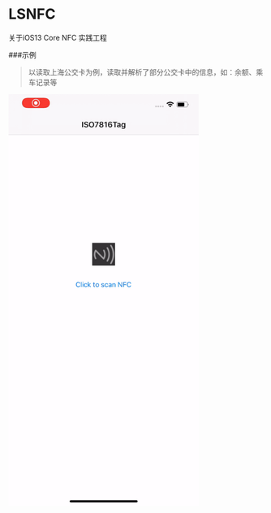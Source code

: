# LSNFC
关于iOS13 Core NFC 实践工程

###示例
 > 以读取上海公交卡为例，读取并解析了部分公交卡中的信息，如：余额、乘车记录等
 
 
<img style="width:375px" src="./NFC_Doc/blog/RPReplay_Final1590976131.gif">
